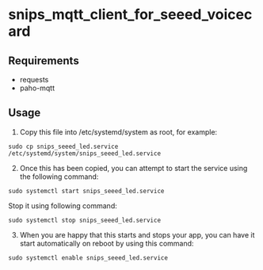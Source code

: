 # snips_mqtt_client_for_seeed_voicecard

## Requirements
- requests
- paho-mqtt


## Usage

1. Copy this file into /etc/systemd/system as root, for example:

```
sudo cp snips_seeed_led.service /etc/systemd/system/snips_seeed_led.service
```

2. Once this has been copied, you can attempt to start the service using the following command:

```
sudo systemctl start snips_seeed_led.service
```

Stop it using following command:

```
sudo systemctl stop snips_seeed_led.service
```

3. When you are happy that this starts and stops your app, you can have it start automatically on reboot by using this command:

```
sudo systemctl enable snips_seeed_led.service
```
